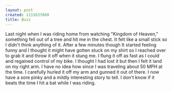 ```yaml
--- 
layout: post
created: 1115637660
title: Buzz
---
```

Last night when I was riding home from watching "Kingdom of Heaven," something fell out of a tree and hit me in the chest.  It felt like a small stick so I didn't think anything of it.  After a few minutes though It started feeling funny and I thought it might have gotten stuck on my shirt so I reached over to grab it and throw it off when it stung me.  I flung it off as fast as I could and regained control of my bike.  I thought I had lost it but then I felt it land on my right arm.  I have no idea how since I was traveling about 50 MPH at the time.  I carefully hurled it off my arm and gunned it out of there.  I now have a sore pinky and a mildly interesting story to tell.  I don't know if it beats the time I hit a bat while I was riding.
